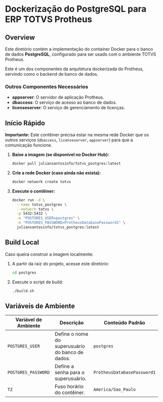 # Dockerização do PostgreSQL para ERP TOTVS Protheus

## Overview

Este diretório contém a implementação do container Docker para o banco de dados **PostgreSQL**, configurado para ser usado com o ambiente TOTVS Protheus.

Este é um dos componentes da arquitetura dockerizada do Protheus, servindo como o backend de banco de dados.

### Outros Componentes Necessários

*   **appserver**: O servidor de aplicação Protheus.
*   **dbaccess**: O serviço de acesso ao banco de dados.
*   **licenseserver**: O serviço de gerenciamento de licenças.

## Início Rápido

**Importante:** Este contêiner precisa estar na mesma rede Docker que os outros serviços (`dbaccess`, `licenseserver`, `appserver`) para que a comunicação funcione.

1.  **Baixe a imagem (se disponível no Docker Hub):**
    ```bash
    docker pull juliansantosinfo/totvs_postgres:latest
    ```

2.  **Crie a rede Docker (caso ainda não exista):**
    ```bash
    docker network create totvs
    ```

3.  **Execute o contêiner:**
    ```bash
    docker run -d \
      --name totvs_postgres \
      --network totvs \
      -p 5432:5432 \
      -e "POSTGRES_USER=postgres" \
      -e "POSTGRES_PASSWORD=ProtheusDatabasePassword1" \
      juliansantosinfo/totvs_postgres:latest
    ```

## Build Local

Caso queira construir a imagem localmente:

1.  A partir da raiz do projeto, acesse este diretório:
    ```bash
    cd postgres
    ```

2.  Execute o script de build:
    ```bash
    ./build.sh
    ```

## Variáveis de Ambiente

| Variável de Ambiente | Descrição | Conteúdo Padrão |
|---|---|---|
| `POSTGRES_USER` | Define o nome do superusuário do banco de dados. | `postgres` |
| `POSTGRES_PASSWORD` | Define a senha para o superusuário. | `ProtheusDatabasePassword1` |
| `TZ` | Fuso horário do contêiner. | `America/Sao_Paulo` |
